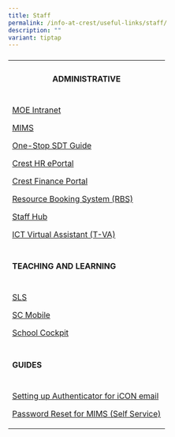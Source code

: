```yaml
---
title: Staff
permalink: /info-at-crest/useful-links/staff/
description: ""
variant: tiptap
---
```

<h3></h3>
<table style="minWidth: 25px">
<colgroup>
<col>
</colgroup>
<tbody>
<tr>
<th rowspan="1" colspan="1">
<h4><strong>ADMINISTRATIVE</strong></h4>
</th>
</tr>
<tr>
<td rowspan="1" colspan="1">
<p><a href="http://intranet.moe.gov.sg/" rel="noopener noreferrer nofollow" target="_blank">MOE Intranet</a>
</p>
<p><a href="https://idp.mims.moe.gov.sg/nidp/app/login" rel="noopener noreferrer nofollow" target="_blank">MIMS</a>
</p>
<p><a href="https://docs.google.com/presentation/d/1H2Z0g1IX_xdJb-VsGxnpp6yidrK_2481HbnG9GOHGdg/present?pli=1&amp;slide=id.p" rel="noopener noreferrer nofollow" target="_blank">One-Stop SDT Guide</a>
</p>
<p><a href="http://10.175.104.144/eportal/" rel="noopener noreferrer nofollow" target="_blank">Crest HR ePortal</a>
</p>
<p><a href="http://10.175.104.143:8080/ess/web/ess/login" rel="noopener noreferrer nofollow" target="_blank">Crest Finance Portal</a>
</p>
<p><a href="https://rbs.avero-tech.com/" rel="noopener noreferrer nofollow" target="_blank">Resource Booking System (RBS)</a>
</p>
<p><a href="https://sites.google.com/crestsec.edu.sg/staffhub/" rel="noopener noreferrer nofollow" target="_blank">Staff Hub</a>
</p>
<p><a href="https://sites.google.com/crestsec.edu.sg/ict/home" rel="noopener noreferrer nofollow" target="_blank">ICT Virtual Assistant (T-VA)</a>
</p>
<p></p>
</td>
</tr>
<tr>
<td rowspan="1" colspan="1">
<h4><strong>TEACHING AND LEARNING</strong></h4>
</td>
</tr>
<tr>
<td rowspan="1" colspan="1">
<p><a href="https://vle.learning.moe.edu.sg/login" rel="noopener noreferrer nofollow" target="_blank">SLS</a>
</p>
<p><a href="https://scmobile.moe.edu.sg/login" rel="noopener noreferrer nofollow" target="_blank">SC Mobile</a>
</p>
<p><a href="https://schoolcockpit.moe.gov.sg/" rel="noopener noreferrer nofollow" target="_blank">School Cockpit</a>
</p>
<p></p>
</td>
</tr>
<tr>
<td rowspan="1" colspan="1">
<h4><strong>GUIDES</strong></h4>
</td>
</tr>
<tr>
<td rowspan="1" colspan="1">
<p><a href="/files/guides/icon_setup.pdf" rel="noopener noreferrer nofollow" target="_blank">Setting up Authenticator for iCON email</a>
</p>
<p><a href="/files/guides/mims_sspr_guide.pdf" rel="noopener noreferrer nofollow" target="_blank">Password Reset for MIMS (Self Service)</a>
</p>
</td>
</tr>
</tbody>
</table>
<p></p>